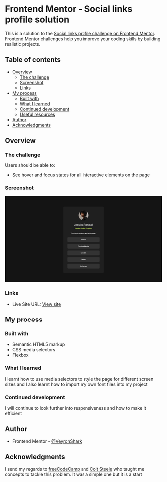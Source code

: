 # Frontend Mentor - Social links profile solution

This is a solution to the [Social links profile challenge on Frontend Mentor](https://www.frontendmentor.io/challenges/social-links-profile-UG32l9m6dQ). Frontend Mentor challenges help you improve your coding skills by building realistic projects. 

## Table of contents

- [Overview](#overview)
  - [The challenge](#the-challenge)
  - [Screenshot](#screenshot)
  - [Links](#links)
- [My process](#my-process)
  - [Built with](#built-with)
  - [What I learned](#what-i-learned)
  - [Continued development](#continued-development)
  - [Useful resources](#useful-resources)
- [Author](#author)
- [Acknowledgments](#acknowledgments)

## Overview

### The challenge

Users should be able to:

- See hover and focus states for all interactive elements on the page

### Screenshot

![](./solution.png)

### Links

- Live Site URL: [View site](https://veyronshark.github.io/FrontendMentor-social-links-profile-solution/)

## My process

### Built with

- Semantic HTML5 markup
- CSS media selectors
- Flexbox

### What I learned

I learnt how to use media selectors to style the page for different screen sizes and I also learnt how to import my own font files into my project

### Continued development

I will continue to look further into responsiveness and how to make it efficient

## Author

- Frontend Mentor - [@VeyronShark](https://www.frontendmentor.io/profile/VeyronShark)

## Acknowledgments

I send my regards to [freeCodeCamp](https://www.freecodecamp.org) and [Colt Steele](https://www.udemy.com/user/coltsteele/?srsltid=AfmBOop0NGbVNsQdQFTNI0qbD03-TLUUHoXJpW2wvThgUzgP0JtBKV-d) who taught me concepts to tackle this problem. It was a simple one but it is a start
